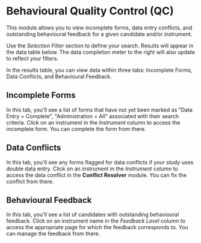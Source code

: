 # Behavioural Quality Control (QC)

This module allows you to view incomplete forms, data entry conflicts, and outstanding behavioural feedback for a given candidate and/or instrument.

Use the *Selection Filter* section to define your search. Results will appear in the data table below. The data completion meter to the right will also update to reflect your filters.

In the results table, you can view data within three tabs: Incomplete Forms, Data Conflicts, and Behavioural Feedback.

## Incomplete Forms

In this tab, you'll see a list of forms that have not yet been marked as "Data Entry = Complete", "Administration = All" associated with their search criteria. Click on an instrument in the *Instrument* column to access the incomplete form. You can complete the form from there.

## Data Conflicts

In this tab, you'll see any forms flagged for data conflicts if your study uses double data entry. Click on an instrument in the *Instrument* column to access the data conflict in the **Conflict Resolver** module. You can fix the conflict from there. 

## Behavioural Feedback

In this tab, you'll see a list of candidates with outstanding behavioural feedback. Click on an instrument name in the *Feedback Level* column to access the appropriate page for which the feedback corresponds to. You can manage the feedback from there. 
